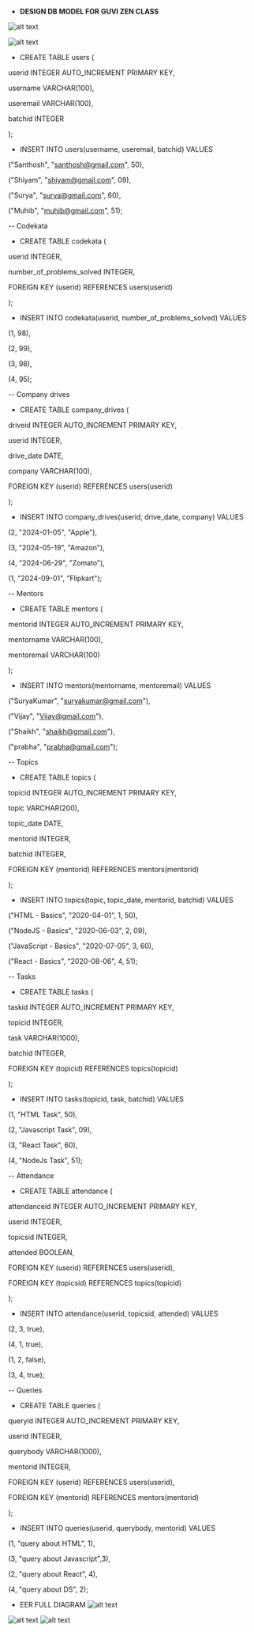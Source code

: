 - **DESIGN DB MODEL FOR GUVI ZEN CLASS**

![alt text](image-3.png)

![alt text](image-4.png)

- CREATE TABLE users (
    
userid INTEGER AUTO_INCREMENT PRIMARY KEY,

username VARCHAR(100),

useremail VARCHAR(100),

batchid INTEGER

);

- INSERT INTO users(username, useremail, batchid) VALUES

 ("Santhosh", "santhosh@gmail.com", 50),
 
 ("Shiyam", "shiyam@gmail.com", 09),
 
 ("Surya", "surya@gmail.com", 60),
 
 ("Muhib", "muhib@gmail.com", 51);

-- Codekata

- CREATE TABLE codekata (

 userid INTEGER,
 
 number_of_problems_solved INTEGER,
 
 FOREIGN KEY (userid) REFERENCES users(userid)
 
 );

- INSERT INTO codekata(userid, number_of_problems_solved) VALUES

 (1, 98),
 
 (2, 99),
 
 (3, 98),
 
 (4, 95);

-- Company drives

- CREATE TABLE company_drives (

 driveid INTEGER AUTO_INCREMENT PRIMARY KEY,
 
 userid INTEGER,
 
 drive_date DATE,
 
 company VARCHAR(100),
 
 FOREIGN KEY (userid) REFERENCES users(userid)
 
 );

- INSERT INTO company_drives(userid, drive_date, company) VALUES

 (2, "2024-01-05", "Apple"),
 
 (3, "2024-05-19", "Amazon"),
 
 (4, "2024-06-29", "Zomato"),
 
 (1, "2024-09-01", "Flipkart");

-- Mentors

- CREATE TABLE mentors (

 mentorid INTEGER AUTO_INCREMENT PRIMARY KEY,
 
 mentorname VARCHAR(100),
 
 mentoremail VARCHAR(100)
 
 );
 
- INSERT INTO mentors(mentorname, mentoremail) VALUES

 ("SuryaKumar", "suryakumar@gmail.com"),
 
 ("Vijay", "Vijay@gmail.com"),
 
 ("Shaikh", "shaikh@gmail.com"),
 
 ("prabha", "prabha@gmail.com");

-- Topics

- CREATE TABLE topics (

 topicid INTEGER AUTO_INCREMENT PRIMARY KEY,
 
 topic VARCHAR(200),
 
 topic_date DATE,
 
 mentorid INTEGER,
 
 batchid INTEGER,
 
 FOREIGN KEY (mentorid) REFERENCES mentors(mentorid)
 
 );

- INSERT INTO topics(topic, topic_date, mentorid, batchid) VALUES

 ("HTML - Basics", "2020-04-01", 1, 50),
 
 ("NodeJS - Basics", "2020-06-03", 2, 09),
 
 ("JavaScript - Basics", "2020-07-05", 3, 60),
 
 ("React - Basics", "2020-08-06", 4, 51);

-- Tasks

- CREATE TABLE tasks (

 taskid INTEGER AUTO_INCREMENT PRIMARY KEY,
 
 topicid INTEGER,
 
 task VARCHAR(1000),
 
 batchid INTEGER,
 
 FOREIGN KEY (topicid) REFERENCES topics(topicid)
 
 );

- INSERT INTO tasks(topicid, task, batchid) VALUES

 (1, "HTML Task", 50),
 
 (2, "Javascript Task", 09),
 
 (3, "React Task", 60),
 
 (4, "NodeJs Task", 51);

-- Attendance

- CREATE TABLE attendance (

 attendanceid INTEGER AUTO_INCREMENT PRIMARY KEY,
 
 userid INTEGER,
 
 topicsid INTEGER,
 
 attended BOOLEAN,
 
 FOREIGN KEY (userid) REFERENCES users(userid),
 
 FOREIGN KEY (topicsid) REFERENCES topics(topicid)
 
 );

- INSERT INTO attendance(userid, topicsid, attended) VALUES

 (2, 3, true),
 
 (4, 1, true),
 
 (1, 2, false),
 
 (3, 4, true);

-- Queries

- CREATE TABLE queries (

 queryid INTEGER AUTO_INCREMENT PRIMARY KEY,

 userid INTEGER,

 querybody VARCHAR(1000),

 mentorid INTEGER,

 FOREIGN KEY (userid) REFERENCES users(userid),

 FOREIGN KEY (mentorid) REFERENCES mentors(mentorid)

 );

- INSERT INTO queries(userid, querybody, mentorid) VALUES

 (1, "query about HTML", 1),

 (3, "query about Javascript",3),

 (2, "query about React", 4),

 (4, "query about DS", 2);

- EER FULL DIAGRAM
![alt text](image.png)

![alt text](image-1.png)
![alt text](image-5.png)